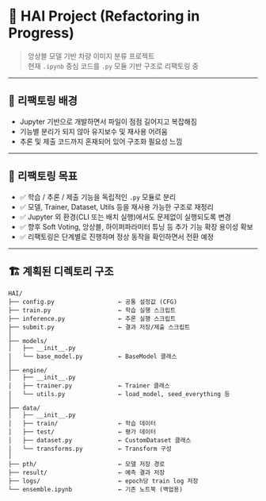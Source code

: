 # 🚗 HAI Project (Refactoring in Progress)

> 앙상블 모델 기반 차량 이미지 분류 프로젝트  
> 현재 `.ipynb` 중심 코드를 `.py` 모듈 기반 구조로 리팩토링 중

---

## 📌 리팩토링 배경

- Jupyter 기반으로 개발하면서 파일이 점점 길어지고 복잡해짐
- 기능별 분리가 되지 않아 유지보수 및 재사용 어려움
- 추론 및 제출 코드까지 혼재되어 있어 구조화 필요성 느낌

---

## 🎯 리팩토링 목표

- ✅ 학습 / 추론 / 제출 기능을 독립적인 `.py` 모듈로 분리
- ✅ 모델, Trainer, Dataset, Utils 등을 재사용 가능한 구조로 재정리
- ✅ Jupyter 외 환경(CLI 또는 배치 실행)에서도 문제없이 실행되도록 변경
- ✅ 향후 Soft Voting, 앙상블, 하이퍼파라미터 튜닝 등 추가 기능 확장 용이성 확보
- ✅ 리팩토링은 단계별로 진행하며 정상 동작을 확인하면서 전환 예정

---

## 🏗️ 계획된 디렉토리 구조

```plaintext
HAI/
├── config.py                  ← 공통 설정값 (CFG)
├── train.py                   ← 학습 실행 스크립트
├── inference.py               ← 추론 실행 스크립트
├── submit.py                  ← 결과 저장/제출 스크립트
│
├── models/
│   ├── __init__.py
│   └── base_model.py          ← BaseModel 클래스
│
├── engine/
│   ├── __init__.py
│   ├── trainer.py             ← Trainer 클래스
│   └── utils.py               ← load_model, seed_everything 등
│
├── data/
│   ├── __init__.py
│   ├── train/                 ← 학습 데이터
│   ├── test/                  ← 평가 데이터
│   ├── dataset.py             ← CustomDataset 클래스
│   └── transforms.py          ← Transform 구성
│
├── pth/                       ← 모델 저장 경로
├── result/                    ← 예측 결과 저장
├── logs/                      ← epoch당 train log 저장
└── ensemble.ipynb             ← 기존 노트북 (백업용)
```